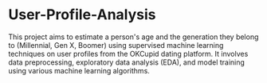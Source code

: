 # User-Profile-Analysis
 This project aims to estimate a person's age and the generation they belong to (Millennial, Gen X, Boomer) using supervised machine learning techniques on user profiles from the OKCupid dating platform. It involves data preprocessing, exploratory data analysis (EDA), and model training using various machine learning algorithms.
